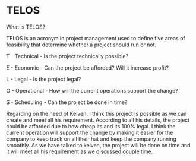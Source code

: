 # TELOS

What is TELOS?

TELOS is an acronym in project management used to define five areas of feasibility that 
        determine whether a project should run or not.
        
T - Technical - Is the project technically possible?

E - Economic - Can the project be afforded? Will it increase profit?

L - Legal - Is the project legal?

O - Operational - How will the current operations support the change?

S - Scheduling - Can the project be done in time?


Regarding on the need of Kelven, I think this project is possible as we can create and meet all his requirement. According to all his details, the project could be afforded due to how cheap its and its 100% legal. I think the current operation will support the change by making it easier for the company to keep track on all their hat and keep the company running smoothly. As we have talked to kelven, the project will be done on time and it will meet all his requirement as we discussed couple time.
